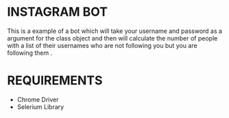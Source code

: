 # INSTAGRAM BOT
This is a example of a bot which will take your username and password as a argument for the class object and then will calculate the number of people with a list of their usernames who are not following you but you are following them .

# REQUIREMENTS
- Chrome Driver
- Selerium Library
